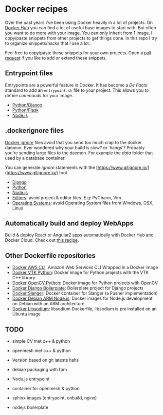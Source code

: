 # Docker recipes

Over the past years i've been using Docker heavily in a lot of projects.
On [Docker Hub](https://hub.docker.com/) you can find a lot of useful
base images to start with. But often you want to do more with your 
image. You can only inherit from 1 image. I copy/paste snippets
from other projects to get things done. In this repo I try to organize
snippets/hacks that I use a lot.

Feel free to copy/paste these snippets for your own projects. Open a
[pull request](https://github.com/lukin0110/docker-recipes/pulls) if 
you like to add or extend these snippets.

## Entrypoint files

Entrypoints are a powerful feature in Docker. It has become a *De Facto*
standard to add an `entrypoint.sh` file to your project. This allows 
you to define *commands* for your image. 

* [Python/Django](entrypoints/django-entrypoint.sh)
* [Python/Flask](entrypoints/flask-entrypoint.sh)
* [Node.js](entrypoints/nodejs-entrypoint.sh)

## .dockerignore files

[Docker ignore](https://docs.docker.com/engine/reference/builder/#/dockerignore-file) 
files avoid that you send too much crap to the docker daemon. Ever 
wondered why your build is slow? or 'hangs'? Probably you're sending
large files to the daemon. For example the *data* folder that used by 
a database container.

You can generate *ignore* statements with the 
[https://www.gitignore.io/](https://www.gitignore.io/) tool.

* [Django](dockerignores/django/.dockerignore)
* [Python](dockerignores/python/.dockerignore)
* [Node.js](dockerignores/nodejs/.dockerignore)
* [Editors](dockerignores/editors/.dockerignore): avoid project & editor files. E.g: PyCharm, Vim
* [Operating Systems](dockerignores/os/.dockerignore): avoid Operating System files from Windows, OSX, Linux

## Automatically build and deploy WebApps

Build & deploy React or Angular2 apps automatically with Docker Hub and 
Docker Cloud. Check out [this recipe](https://github.com/lukin0110/docker-recipe-deploywebapp).

## Other Dockerfile repositories

* [Docker AWS CLI](https://github.com/lukin0110/docker-awscli): Amazon Web Services CLI Wrapped in a Docker image
* [Docker VTK Python](https://github.com/lukin0110/docker-vtk-python): Docker image for Python projects with the VTK C++ library
* [Docker OpenCV Python](https://github.com/TheWebMonks/docker-opencv-python): Docker image for Python projects with OpenCV
* [Docker Django Boilerplate](https://github.com/lukin0110/docker-django-boilerplate): Boilerplate project for Django projects
* [Docker Slanger](https://github.com/lukin0110/docker-slanger): Docker container for Slanger (a Pusher implementation)
* [Docker Debian ARM Node.js](https://github.com/lukin0110/docker-debian-armhf-nodejs): Docker images for Node.js development on Debian with an ARM architecture
* [Docker Libsodium](https://github.com/lukin0110/docker-libsodium): libsodium Dockerfile, libsodium is pre installed on an Ubuntu image

## TODO

* simple CV met c++ & python
* openmesh met c++ & python

* Version based on git latests hahs
* debian packaging with fpm
* Node.js entrypoint
* container for openmesh & python
* sphinx images (entrypoint, onbuild, nginx)
* nodejs boilerplate
